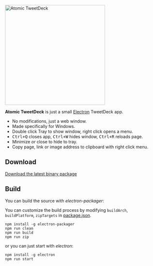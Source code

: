 <img src="https://cloud.githubusercontent.com/assets/486818/12889894/c893d2c8-ce89-11e5-9e0f-1411a9c87eec.jpg" height="330" alt="Atomic TweetDeck">

**Atomic TweetDeck** is just a small [Electron](http://electron.atom.io/) TweetDeck app.

* No modifications, just a web window.
* Made specifically for Windows.
* Double click Tray to show window, right click opens a menu.
* <kbd>Ctrl+Q</kbd> closes app, <kbd>Ctrl+W</kbd> hides window, <kbd>Ctrl+R</kbd> reloads page.
* Minimize *or* close to hide to tray.
* Copy page, link or image address to clipboard with right click menu.

## Download

[Download the latest binary package](https://github.com/dogancelik/atomic-tweetdeck/releases/latest)

## Build

You can build the source with *electron-packager*:

You can customize the build process by modifying `buildArch`, `buildPlatform`, `zipTargets` in [package.json](package.json).

```
npm install -g electron-packager
npm run clean
npm run build
npm run zip
```

or you can just start with *electron*:

```
npm install -g electron
npm run start
```
